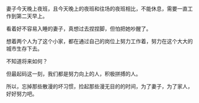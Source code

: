 妻子今天晚上夜班，且今天晚上的夜班和往场的夜班相比，不能休息，需要一直工作到第二天早上。

看着好不容易入睡的妻子，真想过去捏捏脚，但怕把她吵醒了。

想着两个人为了这个小家，都在通过自己的岗位上努力工作着，努力在这个大大的城市生存下去。

不知道将来如何？

但最起码这一刻，我们都是努力向上的人，积极拼搏的人。

所以，忘掉那些散漫的坏习惯，捡起那些漫无目的的时间，为了妻子，为了家人，好好努力吧。
